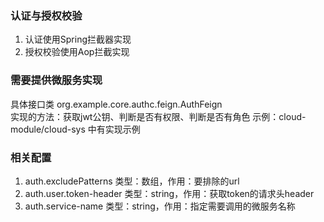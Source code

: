 ### 认证与授权校验
 1. 认证使用Spring拦截器实现  
 2. 授权校验使用Aop拦截实现  

### 需要提供微服务实现
 具体接口类 org.example.core.authc.feign.AuthFeign  
 实现的方法：获取jwt公钥、判断是否有权限、判断是否有角色
 示例：cloud-module/cloud-sys 中有实现示例  

### 相关配置
 1. auth.excludePatterns 类型：数组，作用：要排除的url  
 2. auth.user.token-header 类型：string，作用：获取token的请求头header  
 3. auth.service-name 类型：string，作用：指定需要调用的微服务名称
